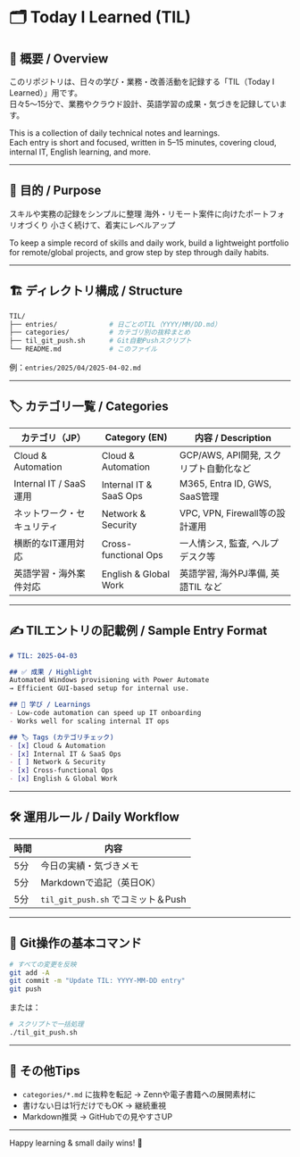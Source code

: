 # 🗂️ Today I Learned (TIL)

## 📌 概要 / Overview

このリポジトリは、日々の学び・業務・改善活動を記録する「TIL（Today I Learned）」用です。  
日々5〜15分で、業務やクラウド設計、英語学習の成果・気づきを記録しています。

This is a collection of daily technical notes and learnings.  
Each entry is short and focused, written in 5–15 minutes, covering cloud, internal IT, English learning, and more.

---

## 🧭 目的 / Purpose

スキルや実務の記録をシンプルに整理
海外・リモート案件に向けたポートフォリオづくり
小さく続けて、着実にレベルアップ

To keep a simple record of skills and daily work,
build a lightweight portfolio for remote/global projects,
and grow step by step through daily habits.

---

## 🏗️ ディレクトリ構成 / Structure

```bash
TIL/
├── entries/             # 日ごとのTIL（YYYY/MM/DD.md）
├── categories/          # カテゴリ別の抜粋まとめ
├── til_git_push.sh      # Git自動Pushスクリプト
└── README.md            # このファイル
```

例：`entries/2025/04/2025-04-02.md`

---

## 🏷️ カテゴリ一覧 / Categories

| カテゴリ（JP）              | Category (EN)                | 内容 / Description |
|----------------------------|------------------------------|--------------------|
| Cloud & Automation         | Cloud & Automation           | GCP/AWS, API開発, スクリプト自動化など |
| Internal IT / SaaS運用     | Internal IT & SaaS Ops       | M365, Entra ID, GWS, SaaS管理 |
| ネットワーク・セキュリティ  | Network & Security           | VPC, VPN, Firewall等の設計運用 |
| 横断的なIT運用対応         | Cross-functional Ops         | 一人情シス, 監査, ヘルプデスク等 |
| 英語学習・海外案件対応     | English & Global Work        | 英語学習, 海外PJ準備, 英語TIL など |

---

## ✍️ TILエントリの記載例 / Sample Entry Format

```markdown
# TIL: 2025-04-03

## ✅ 成果 / Highlight  
Automated Windows provisioning with Power Automate  
→ Efficient GUI-based setup for internal use.

## 🧠 学び / Learnings  
- Low-code automation can speed up IT onboarding
- Works well for scaling internal IT ops

## 🏷️ Tags (カテゴリチェック)
- [x] Cloud & Automation
- [x] Internal IT & SaaS Ops
- [ ] Network & Security
- [x] Cross-functional Ops
- [x] English & Global Work
```

---

## 🛠️ 運用ルール / Daily Workflow

| 時間 | 内容 |
|------|------|
| 5分  | 今日の実績・気づきメモ  
| 5分  | Markdownで追記（英日OK）  
| 5分  | `til_git_push.sh` でコミット＆Push

---

## 🚀 Git操作の基本コマンド

```bash
# すべての変更を反映
git add -A
git commit -m "Update TIL: YYYY-MM-DD entry"
git push
```

または：

```bash
# スクリプトで一括処理
./til_git_push.sh
```

---

## 🧠 その他Tips

- `categories/*.md` に抜粋を転記 → Zennや電子書籍への展開素材に
- 書けない日は1行だけでもOK → 継続重視
- Markdown推奨 → GitHubでの見やすさUP

---

Happy learning & small daily wins! 🎯
